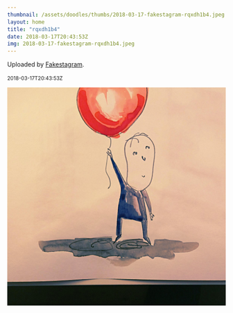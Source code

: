 ```yaml
---
thumbnail: /assets/doodles/thumbs/2018-03-17-fakestagram-rqxdh1b4.jpeg
layout: home
title: "rqxdh1b4"
date: 2018-03-17T20:43:53Z
img: 2018-03-17-fakestagram-rqxdh1b4.jpeg
---
```


Uploaded by [Fakestagram](https://github.com/opyate/fakestagram).

<small>2018-03-17T20:43:53Z</small>

![Uploaded by Fakestagram](/assets/doodles/original/2018-03-17-fakestagram-rqxdh1b4.jpeg)
